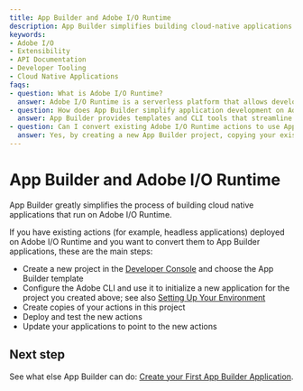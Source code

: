 ```yaml
---
title: App Builder and Adobe I/O Runtime
description: App Builder simplifies building cloud-native applications running on Adobe I/O Runtime, enabling easy migration and development of serverless actions. Learn the key steps to convert existing actions and leverage powerful Adobe developer tools.
keywords:
- Adobe I/O
- Extensibility
- API Documentation
- Developer Tooling
- Cloud Native Applications
faqs:
- question: What is Adobe I/O Runtime?
  answer: Adobe I/O Runtime is a serverless platform that allows developers to execute code in response to events without managing servers. It enables scalable and event-driven applications.
- question: How does App Builder simplify application development on Adobe I/O Runtime?
  answer: App Builder provides templates and CLI tools that streamline creation, deployment, and management of cloud-native applications, reducing boilerplate and simplifying workflows.
- question: Can I convert existing Adobe I/O Runtime actions to use App Builder?
  answer: Yes, by creating a new App Builder project, copying your existing actions, and deploying them within the App Builder framework, you can manage and extend your applications more efficiently.
---
```

# App Builder and Adobe I/O Runtime

App Builder greatly simplifies the process of building cloud native applications that run on Adobe I/O Runtime. 

If you have existing actions (for example, headless applications) deployed on Adobe I/O Runtime and you want to convert them to App Builder applications, these are the main steps:

* Create a new project in the [Developer Console](https://developer.adobe.com/developer-console/) and choose the App Builder template
* Configure the Adobe CLI and use it to initialize a new application for the project you created above; see also [Setting Up Your Environment](set-up.md)
* Create copies of your actions in this project
* Deploy and test the new actions
* Update your applications to point to the new actions

## Next step

See what else App Builder can do: [Create your First App Builder Application](first-app.md).
